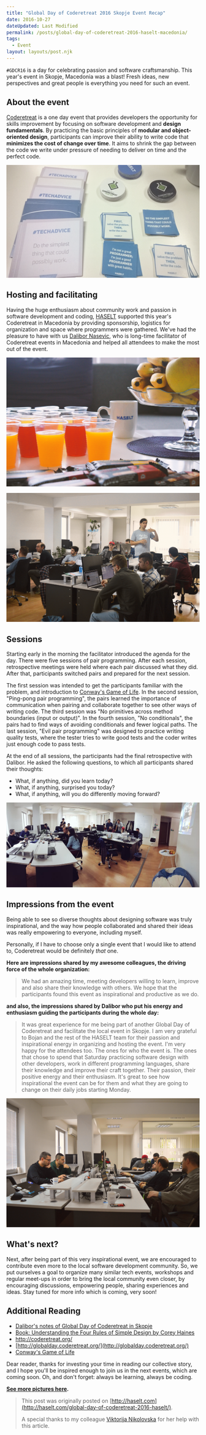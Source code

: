 ```yaml
---
title: "Global Day of Coderetreat 2016 Skopje Event Recap"
date: 2016-10-27
dateUpdated: Last Modified
permalink: /posts/global-day-of-coderetreat-2016-haselt-macedonia/
tags:
  - Event
layout: layouts/post.njk
---
```


``#GDCR16`` is a day for celebrating passion and software craftsmanship. This year's event in Skopje, Macedonia was a blast! Fresh ideas, new perspectives and great people is everything you need for such an event.<!--excerpt--> 

## About the event

[Coderetreat](http://globalday.coderetreat.org/) is a one day event that provides developers the opportunity for skills improvement by focusing on software development and **design fundamentals**. By practicing the basic principles of **modular and object-oriented design**, participants can improve their ability to write code that **minimizes the cost of change over time**. It aims to shrink the gap between the code we write under pressure of needing to deliver on time and the perfect code.

![Global Day of Coderetreat 2016 in Skopje, Macedonia](/img/2016-10-27-global-day-of-coderetreat-2016-haselt-macedonia/6.png)

## Hosting and facilitating

Having the huge enthusiasm about community work and passion in software development and coding, [HASELT](http://www.haselt.com/) supported this year's Coderetreat in Macedonia by providing sponsorship, logistics for organization and space where programmers were gathered. We've had the pleasure to have with us [Dalibor Nasevic](dalibornasevic.com), who is long-time facilitator of Coderetreat events in Macedonia and helped all attendees to make the most out of the event.

![Global Day of Coderetreat 2016 in Skopje, Macedonia](/img/2016-10-27-global-day-of-coderetreat-2016-haselt-macedonia/2.png)

![Global Day of Coderetreat 2016 in Skopje, Macedonia](/img/2016-10-27-global-day-of-coderetreat-2016-haselt-macedonia/3.png)

## Sessions

Starting early in the morning the facilitator introduced the agenda for the day. There were five sessions of pair programming. After each session, retrospective meetings were held where each pair discussed what they did. After that, participants switched pairs and prepared for the next session.

The first session was intended to get the participants familiar with the problem, and introduction to [Conway's Game of Life](https://en.wikipedia.org/wiki/Conway%27s_Game_of_Life). In the second session, "Ping-pong pair programming", the pairs learned the importance of communication when pairing and collaborate together to see other ways of writing code. The third session was "No primitives across method boundaries (input or output)". In the fourth session, "No conditionals", the pairs had to find ways of avoiding conditionals and fewer logical paths. The last session, "Evil pair programming" was designed to practice writing quality tests, where the tester tries to write good tests and the coder writes just enough code to pass tests.

At the end of all sessions, the participants had the final retrospective with Dalibor. He asked the following questions, to which all participants shared their thoughts:

- What, if anything, did you learn today?
- What, if anything, surprised you today?
- What, if anything, will you do differently moving forward?

![Global Day of Coderetreat 2016 in Skopje, Macedonia](/img/2016-10-27-global-day-of-coderetreat-2016-haselt-macedonia/4.png)

## Impressions from the event

Being able to see so diverse thoughts about designing software was truly inspirational, and the way how people collaborated and shared their ideas was really empowering to everyone, including myself. 

Personally, if I have to choose only a single event that I would like to attend to, Coderetreat would be definitely *that* one. 

**Here are impressions shared by my awesome colleagues, the driving force of the whole organization:**

>We had an amazing time, meeting developers willing to learn, improve and also share their knowledge with others. We hope that the participants found this event as inspirational and productive as we do.

**and also, the impressions shared by Dalibor who put his energy and enthusiasm guiding the participants during the whole day:**

>It was great experience for me being part of another Global Day of Coderetreat and facilitate the local event in Skopje. I am very grateful to Bojan and the rest of the HASELT team for their passion and inspirational energy in organizing and hosting the event. I'm very happy for the attendees too. The ones for who the event is. The ones that chose to spend that Saturday practicing software design with other developers, work in different programming languages, share their knowledge and improve their craft together. Their passion, their positive energy and their enthusiasm. It's great to see how inspirational the event can be for them and what they are going to change on their daily jobs starting Monday.

![Global Day of Coderetreat 2016 in Skopje, Macedonia](/img/2016-10-27-global-day-of-coderetreat-2016-haselt-macedonia/5.png)

## What's next?

Next, after being part of this very inspirational event, we are encouraged to contribute even more to the local software development community. So, we put ourselves a goal to organize many similar tech events, workshops and regular meet-ups in order to bring the local community even closer, by encouraging discussions, empowering people, sharing experiences and ideas. Stay tuned for more info which is coming, very soon!

## Additional Reading

- [Dalibor's notes of Global Day of Coderetreat in Skopje](http://dalibornasevic.com/posts/74-notes-from-global-day-of-coderetreat-2016-in-skopje)
- [Book: Understanding the Four Rules of Simple Design by Corey Haines](https://leanpub.com/4rulesofsimpledesign/c/gdcr)
- [http://coderetreat.org/ ](http://coderetreat.org/)
- [http://globalday.coderetreat.org/](http://globalday.coderetreat.org/)
- [Conway's Game of Life](https://en.wikipedia.org/wiki/Conway%27s_Game_of_Life)

Dear reader, thanks for investing your time in reading our collective story, and I hope you'll be inspired enough to join us in the next events, which are coming soon. Oh, and don't forget: always be learning, always be coding.

**[See more pictures here](https://www.facebook.com/HASELTofficial/photos/?tab=album&album_id=666003166900108).**

> This post was originally posted on [http://haselt.com](http://haselt.com/global-day-of-coderetreat-2016-haselt/).
> 
> A special thanks to my colleague [Viktorija Nikolovska](https://www.linkedin.com/in/viktorijanikolovska) for her help with this article.
